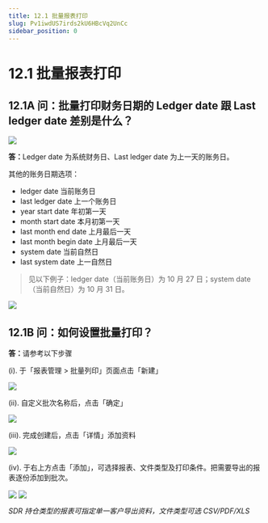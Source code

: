 ```yaml
---
title: 12.1 批量报表打印
slug: Pv1iwdUS7irds2kU6HBcVq2UnCc
sidebar_position: 0
---
```



# 12.1 批量报表打印

## 12.1A 问：批量打印财务日期的 Ledger date 跟 Last ledger date 差别是什么？

<img src="/assets/EMzvb1psToROsGxaZHncikbhnRc.png" src-width="2388" src-height="956" align="center"/>

<b>答：</b>Ledger date 为系统财务日、Last ledger date 为上一天的账务日。

其他的账务日期选项： 

- ledger date 当前账务日
- last ledger date 上一个账务日
- year start date 年初第一天
- month start date 本月初第一天
- last month end date 上月最后一天
- last month begin date 上月最后一天
- system date 当前自然日
- last system date 上一自然日


> 见以下例子：ledger date（当前账务日）为 10 月 27 日；system date（当前自然日）为 10 月 31 日。

<img src="/assets/JKdpbORPwoAyv7xLSUXcWGOsn7d.png" src-width="368" src-height="558"/>

## 12.1B 问：如何设置批量打印？

<b>答：</b>请参考以下步骤

(i). 于「报表管理 &gt; 批量列印」页面点击「新建」

<img src="/assets/GQ8MbYdohoGashx1ZnicEcOunib.png" src-width="2640" src-height="990" align="center"/>

(ii). 自定义批次名称后，点击「确定」 

<img src="/assets/Mb38bcmAeodd9Hx5j0GcZZ8zn1e.png" src-width="2369" src-height="938" align="center"/>

(iii). 完成创建后，点击「详情」添加资料

<img src="/assets/E8szbIkDioomC8xYFlQc5xSYnUc.png" src-width="2623" src-height="986" align="center"/>

(iv). 于右上方点击「添加」，可选择报表、文件类型及打印条件。把需要导出的报表逐份添加到批次。

<img src="/assets/ZVy0bIO1wobx0axK7N8ch7Ytnnc.png" src-width="2380" src-height="485" align="center"/>

<img src="/assets/GKUJbMpfVo3hC5x5AwTcdVKTn0f.png" src-width="2194" src-height="1387" align="center"/>

<em>SDR 持仓类型的报表可指定单一客户导出资料，文件类型可选 CSV/PDF/XLS</em>

